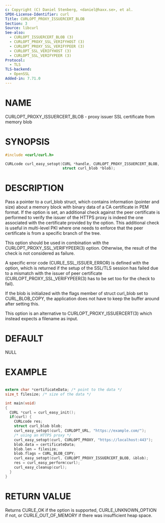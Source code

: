 ```yaml
---
c: Copyright (C) Daniel Stenberg, <daniel@haxx.se>, et al.
SPDX-License-Identifier: curl
Title: CURLOPT_PROXY_ISSUERCERT_BLOB
Section: 3
Source: libcurl
See-also:
  - CURLOPT_ISSUERCERT_BLOB (3)
  - CURLOPT_PROXY_SSL_VERIFYHOST (3)
  - CURLOPT_PROXY_SSL_VERIFYPEER (3)
  - CURLOPT_SSL_VERIFYHOST (3)
  - CURLOPT_SSL_VERIFYPEER (3)
Protocol:
  - TLS
TLS-backend:
  - OpenSSL
Added-in: 7.71.0
---
```


# NAME

CURLOPT_PROXY_ISSUERCERT_BLOB - proxy issuer SSL certificate from memory blob

# SYNOPSIS

~~~c
#include <curl/curl.h>

CURLcode curl_easy_setopt(CURL *handle, CURLOPT_PROXY_ISSUERCERT_BLOB,
                          struct curl_blob *blob);
~~~

# DESCRIPTION

Pass a pointer to a curl_blob struct, which contains information (pointer and
size) about a memory block with binary data of a CA certificate in PEM
format. If the option is set, an additional check against the peer certificate
is performed to verify the issuer of the HTTPS proxy is indeed the one
associated with the certificate provided by the option. This additional check
is useful in multi-level PKI where one needs to enforce that the peer
certificate is from a specific branch of the tree.

This option should be used in combination with the
CURLOPT_PROXY_SSL_VERIFYPEER(3) option. Otherwise, the result of the
check is not considered as failure.

A specific error code (CURLE_SSL_ISSUER_ERROR) is defined with the option,
which is returned if the setup of the SSL/TLS session has failed due to a
mismatch with the issuer of peer certificate
(CURLOPT_PROXY_SSL_VERIFYPEER(3) has to be set too for the check to fail).

If the blob is initialized with the flags member of struct curl_blob set to
CURL_BLOB_COPY, the application does not have to keep the buffer around after
setting this.

This option is an alternative to CURLOPT_PROXY_ISSUERCERT(3) which
instead expects a filename as input.

# DEFAULT

NULL

# EXAMPLE

~~~c

extern char *certificateData; /* point to the data */
size_t filesize; /* size of the data */

int main(void)
{
  CURL *curl = curl_easy_init();
  if(curl) {
    CURLcode res;
    struct curl_blob blob;
    curl_easy_setopt(curl, CURLOPT_URL, "https://example.com/");
    /* using an HTTPS proxy */
    curl_easy_setopt(curl, CURLOPT_PROXY, "https://localhost:443");
    blob.data = certificateData;
    blob.len = filesize;
    blob.flags = CURL_BLOB_COPY;
    curl_easy_setopt(curl, CURLOPT_PROXY_ISSUERCERT_BLOB, &blob);
    res = curl_easy_perform(curl);
    curl_easy_cleanup(curl);
  }
}
~~~

# RETURN VALUE

Returns CURLE_OK if the option is supported, CURLE_UNKNOWN_OPTION if not, or
CURLE_OUT_OF_MEMORY if there was insufficient heap space.
